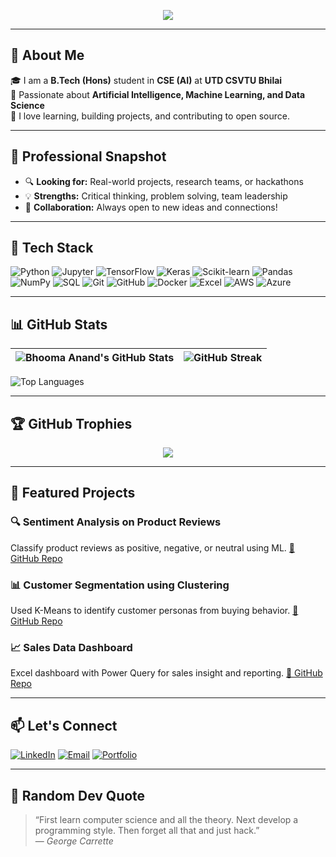 <p align="center">
  <img src="https://readme-typing-svg.herokuapp.com?font=Fira+Code&duration=3000&pause=1000&color=00F7FF&center=true&width=435&lines=Hello%2C+I'm+Bhooma+Anand+%F0%9F%91%8B;AI+%7C+ML+%7C+DS+Enthusiast;Let's+build+something+amazing+!" />
</p>

---

## 🧠 About Me

🎓 I am a **B.Tech (Hons)** student in **CSE (AI)** at **UTD CSVTU Bhilai**  
🔬 Passionate about **Artificial Intelligence, Machine Learning, and Data Science**  
🌱 I love learning, building projects, and contributing to open source.

---

## 💼 Professional Snapshot

- 🔍 **Looking for:** Real-world projects, research teams, or hackathons
- 💡 **Strengths:** Critical thinking, problem solving, team leadership
- 🤝 **Collaboration:** Always open to new ideas and connections!

---

## 🧰 Tech Stack

![Python](https://img.shields.io/badge/Python-3776AB?style=flat&logo=python&logoColor=white)
![Jupyter](https://img.shields.io/badge/Jupyter-F37626?style=flat&logo=jupyter&logoColor=white)
![TensorFlow](https://img.shields.io/badge/TensorFlow-FF6F00?style=flat&logo=tensorflow&logoColor=white)
![Keras](https://img.shields.io/badge/Keras-D00000?style=flat&logo=keras&logoColor=white)
![Scikit-learn](https://img.shields.io/badge/scikit--learn-F7931E?style=flat&logo=scikit-learn&logoColor=white)
![Pandas](https://img.shields.io/badge/Pandas-150458?style=flat&logo=pandas&logoColor=white)
![NumPy](https://img.shields.io/badge/Numpy-013243?style=flat&logo=numpy&logoColor=white)
![SQL](https://img.shields.io/badge/SQL-4479A1?style=flat&logo=mysql&logoColor=white)
![Git](https://img.shields.io/badge/Git-F05032?style=flat&logo=git&logoColor=white)
![GitHub](https://img.shields.io/badge/GitHub-181717?style=flat&logo=github&logoColor=white)
![Docker](https://img.shields.io/badge/Docker-2496ED?style=flat&logo=docker&logoColor=white)
![Excel](https://img.shields.io/badge/Excel-217346?style=flat&logo=microsoft-excel&logoColor=white)
![AWS](https://img.shields.io/badge/AWS-232F3E?style=flat&logo=amazon-aws&logoColor=white)
![Azure](https://img.shields.io/badge/Azure-0078D4?style=flat&logo=microsoft-azure&logoColor=white)

---

## 📊 GitHub Stats

| <img src="https://github-readme-stats.vercel.app/api?username=Tech-Nomadic-X&show_icons=true&theme=tokyonight" alt="Bhooma Anand's GitHub Stats" /> | <img src="https://streak-stats.demolab.com?user=Tech-Nomadic-X&theme=tokyonight" alt="GitHub Streak" /> |
|---|---|

<img src="https://github-readme-stats.vercel.app/api/top-langs/?username=Tech-Nomadic-X&layout=compact&theme=tokyonight" alt="Top Languages" />

---

## 🏆 GitHub Trophies

<p align="center">
  <img src="https://github-profile-trophy.vercel.app/?username=Tech-Nomadic-X&theme=algolia&no-frame=true&margin-w=5" />
</p>

---

## 🚀 Featured Projects

### 🔍 Sentiment Analysis on Product Reviews
Classify product reviews as positive, negative, or neutral using ML.
[🔗 GitHub Repo](https://github.com/Tech-Nomadic-X/Sentiment-Analysis-Project)

### 📊 Customer Segmentation using Clustering
Used K-Means to identify customer personas from buying behavior.
[🔗 GitHub Repo](https://github.com/your-username/customer-segmentation)

### 📈 Sales Data Dashboard
Excel dashboard with Power Query for sales insight and reporting.
[🔗 GitHub Repo](https://github.com/your-username/sales-dashboard)

---

## 📫 Let's Connect

[![LinkedIn](https://img.shields.io/badge/LinkedIn-blue?style=for-the-badge&logo=linkedin&logoColor=white)](https://www.linkedin.com/in/bhooma-anand-b78798273/)
[![Email](https://img.shields.io/badge/Gmail-D14836?style=for-the-badge&logo=gmail&logoColor=white)](mailto:razzanand97@gmail.com)
[![Portfolio](https://img.shields.io/badge/Portfolio-000?style=for-the-badge&logo=vercel&logoColor=white)](https://your-portfolio.com)

---

## 💬 Random Dev Quote

> “First learn computer science and all the theory. Next develop a programming style. Then forget all that and just hack.”  
> — *George Carrette*
